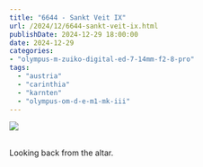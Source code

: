 ```yaml
---
title: "6644 - Sankt Veit IX"
url: /2024/12/6644-sankt-veit-ix.html
publishDate: 2024-12-29 18:00:00
date: 2024-12-29
categories:
- "olympus-m-zuiko-digital-ed-7-14mm-f2-8-pro"
tags:
  - "austria"
  - "carinthia"
  - "karnten"
  - "olympus-om-d-e-m1-mk-iii"
---
```

<div class="container">
<div class="center"><a target="_blank" href="https://d25zfm9zpd7gm5.cloudfront.net/1200x1200/2020/20200911_123035_lr.jpg"><img class="webfeedsFeaturedVisual" src="https://d25zfm9zpd7gm5.cloudfront.net/0600x0600/2020/20200911_123035_lr.jpg" /></a></div>
</div>
<br />

Looking back from the altar.
